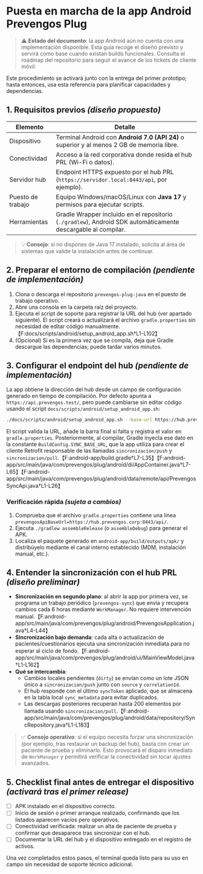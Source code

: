# Puesta en marcha de la app Android Prevengos Plug

> ⚠️ **Estado del documento**: la app Android aún no cuenta con una implementación disponible. Esta guía recoge el diseño previsto y servirá como base cuando existan builds funcionales. Consulta el roadmap del repositorio para seguir el avance de los tickets de cliente móvil.

Este procedimiento se activará junto con la entrega del primer prototipo; hasta entonces, usa esta referencia para planificar capacidades y dependencias.

## 1. Requisitos previos _(diseño propuesto)_

| Elemento | Detalle |
| --- | --- |
| Dispositivo | Terminal Android con **Android 7.0 (API 24)** o superior y al menos 2 GB de memoria libre. |
| Conectividad | Acceso a la red corporativa donde resida el hub PRL (Wi-Fi o datos). |
| Servidor hub | Endpoint HTTPS expuesto por el hub PRL (`https://servidor.local:8443/api`, por ejemplo). |
| Puesto de trabajo | Equipo Windows/macOS/Linux con **Java 17** y permisos para ejecutar scripts. |
| Herramientas | Gradle Wrapper incluido en el repositorio (`./gradlew`), Android SDK automáticamente descargable al compilar. |

> 💡 **Consejo**: si no dispones de Java 17 instalado, solicita al área de sistemas que valide la instalación antes de continuar.

## 2. Preparar el entorno de compilación _(pendiente de implementación)_

1. Clona o descarga el repositorio `prevengos-plug-java` en el puesto de trabajo operativo.
2. Abre una consola en la carpeta raíz del proyecto.
3. Ejecuta el script de soporte para registrar la URL del hub (ver apartado siguiente). El script creará o actualizará el archivo `gradle.properties` sin necesidad de editar código manualmente.【F:docs/scripts/android/setup_android_app.sh†L1-L102】
4. (Opcional) Si es la primera vez que se compila, deja que Gradle descargue las dependencias; puede tardar varios minutos.

## 3. Configurar el endpoint del hub _(pendiente de implementación)_

La app obtiene la dirección del hub desde un campo de configuración generado en tiempo de compilación. Por defecto apunta a `https://api.prevengos.test/`, pero puede cambiarse sin editar código usando el script `docs/scripts/android/setup_android_app.sh`:

```bash
./docs/scripts/android/setup_android_app.sh --base-url https://hub.prevengos.corp:8443/api --run-build --build-type assembleRelease
```

El script valida la URL, añade la barra final si falta y registra el valor en `gradle.properties`. Posteriormente, al compilar, Gradle inyecta ese dato en la constante `BuildConfig.SYNC_BASE_URL`, que la app utiliza para crear el cliente Retrofit responsable de las llamadas `sincronizacion/push` y `sincronizacion/pull`.【F:android-app/build.gradle†L7-L35】【F:android-app/src/main/java/com/prevengos/plug/android/di/AppContainer.java†L7-L65】【F:android-app/src/main/java/com/prevengos/plug/android/data/remote/api/PrevengosSyncApi.java†L1-L26】

### Verificación rápida _(sujeta a cambios)_

1. Comprueba que el archivo `gradle.properties` contiene una línea `prevengosApiBaseUrl=https://hub.prevengos.corp:8443/api/`.
2. Ejecuta `./gradlew assembleRelease` (o `assembleDebug`) para generar el APK.
3. Localiza el paquete generado en `android-app/build/outputs/apk/` y distribúyelo mediante el canal interno establecido (MDM, instalación manual, etc.).

## 4. Entender la sincronización con el hub PRL _(diseño preliminar)_

* **Sincronización en segundo plano**: al abrir la app por primera vez, se programa un trabajo periódico (`prevengos-sync`) que envía y recupera cambios cada 6 horas mediante `WorkManager`. No requiere intervención manual.【F:android-app/src/main/java/com/prevengos/plug/android/PrevengosApplication.java†L4-L44】
* **Sincronización bajo demanda**: cada alta o actualización de pacientes/cuestionarios ejecuta una sincronización inmediata para no esperar al ciclo de fondo.【F:android-app/src/main/java/com/prevengos/plug/android/ui/MainViewModel.java†L1-L162】
* **Qué se intercambia**:
  - Cambios locales pendientes (`dirty`) se envían como un lote JSON único a `sincronizacion/push` junto con `source` y `correlationId`.
  - El hub responde con el último `syncToken` aplicado, que se almacena en la tabla local `sync_metadata` para evitar duplicados.
  - Las descargas posteriores recuperan hasta 200 elementos por llamada usando `sincronizacion/pull`.【F:android-app/src/main/java/com/prevengos/plug/android/data/repository/SyncRepository.java†L1-L183】

> ✅ **Consejo operativo**: si el equipo necesita forzar una sincronización (por ejemplo, tras restaurar un backup del hub), basta con crear un paciente de prueba y eliminarlo. Esto provocará el disparo inmediato de `WorkManager` y permitirá verificar la conectividad sin tocar ajustes avanzados.

## 5. Checklist final antes de entregar el dispositivo _(activará tras el primer release)_

- [ ] APK instalado en el dispositivo correcto.
- [ ] Inicio de sesión o primer arranque realizado, confirmando que los listados aparecen vacíos pero operativos.
- [ ] Conectividad verificada: realizar un alta de paciente de prueba y confirmar que desaparece tras sincronizar con el hub.
- [ ] Documentar la URL del hub y el dispositivo entregado en el registro de activos.

Una vez completados estos pasos, el terminal queda listo para su uso en campo sin necesidad de soporte técnico adicional.
